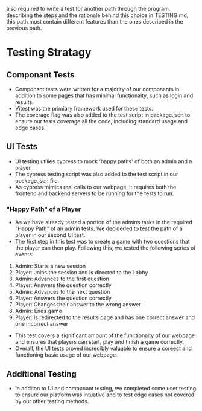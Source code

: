 also required to write a test for another path through the program, describing the steps and the rationale behind this choice in TESTING.md, this path must contain different features than the ones described in the previous path.

# Testing Stratagy

## Componant Tests

- Componant tests were written for a majority of our componants in addition to some pages that has minimal functionaity, such as login and results. 
- Vitest was the primiary framework used for these tests. 
- The coverage flag was also added to the test script in package.json to ensure our tests coverage all the code, including standard usege and edge cases.  

## UI Tests

- UI testing utilies cypress to mock 'happy paths' of both an admin and a player.
- The cypress testing script was also added to the test script in our package.json file. 
- As cypress mimics real calls to our webpage, it requires both the frontend and backend servers to be running for the tests to run. 

### "Happy Path" of a Player

- As we have already tested a portion of the admins tasks in the required "Happy Path" of an admin tests. We decideded to test the path of a player in our second UI test. 
- The first step in this test was to create a game with two questions that the player can then play. Following this, we tested the following series of events:

1) Admin: Starts a new session
2) Player: Joins the session and is directed to the Lobby
3) Admin: Advances to the first question
4) Player: Answers the question correctly
5) Admin: Advances to the next question
6) Player: Answers the question correctly
7) Player: Changes their answer to the wrong answer
8) Admin: Ends game
9) Player: Is redirected to the results page and has one correct answer and one incorrect answer

- This test covers a significant amount of the functionaity of our webpage and ensures that players can start, play and finish a game correctly.  
- Overall, the UI tests proved incredibly valuable to ensure a coreect and functioning basic usage of our webpage. 

## Additional Testing
- In additon to UI and componant testing, we completed some user testing to ensure our platform was intuative and to test edge cases not covered by our other testing methods. 
